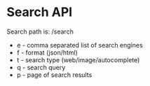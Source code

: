 # Search API

Search path is: /search

- e - comma separated list of search engines
- f - format (json/html)
- t - search type (web/image/autocomplete)
- q - search query
- p - page of search results